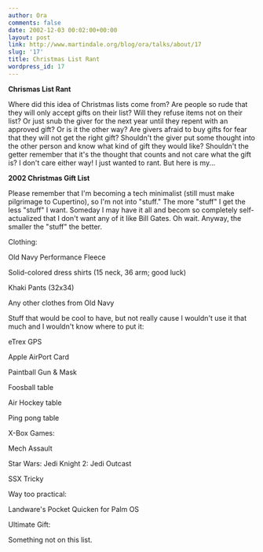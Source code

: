 ```yaml
---
author: Ora
comments: false
date: 2002-12-03 00:02:00+00:00
layout: post
link: http://www.martindale.org/blog/ora/talks/about/17
slug: '17'
title: Christmas List Rant
wordpress_id: 17
---
```


**Chrismas List Rant**
  
Where did this idea of Christmas lists come from? Are people so rude that they will only accept gifts on their list? Will they refuse items not on their list? Or just snub the giver for the next year until they repent with an approved gift? Or is it the other way? Are givers afraid to buy gifts for fear that they will not get the right gift? Shouldn't the giver put some thought into the other person and know what kind of gift they would like? Shouldn't the getter remember that it's the thought that counts and not care what the gift is? I don't care either way! I just wanted to rant. But here is my...
  

  
**2002 Christmas Gift List**
  
Please remember that I'm becoming a tech minimalist (still must make pilgrimage to Cupertino), so I'm not into "stuff." The more "stuff" I get the less "stuff" I want. Someday I may have it all and becom so completely self-actualized that I don't want any of it like Bill Gates. Oh wait. Anyway, the smaller the "stuff" the better.
  

  
Clothing:
  
Old Navy Performance Fleece
  
Solid-colored dress shirts (15 neck, 36 arm; good luck)
  
Khaki Pants (32x34)
  
Any other clothes from Old Navy
  

  
Stuff that would be cool to have, but not really cause I wouldn't use it that much and I wouldn't know where to put it:
  
eTrex GPS
  
Apple AirPort Card
  
Paintball Gun & Mask
  
Foosball table
  
Air Hockey table
  
Ping pong table
  

  
X-Box Games:
  
Mech Assault
  
Star Wars: Jedi Knight 2: Jedi Outcast
  
SSX Tricky
  

  
Way too practical:
  
Landware's Pocket Quicken for Palm OS
  

  
Ultimate Gift:
  
Something not on this list.
